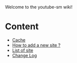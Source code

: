 Welcome to the youtube-sm wiki!

# Content
- [Cache](Cache.md)
- [How to add a new site ?](New-site.md)
- [List of site](List-of-site.md)
- [Change Log](Change-log.md)
